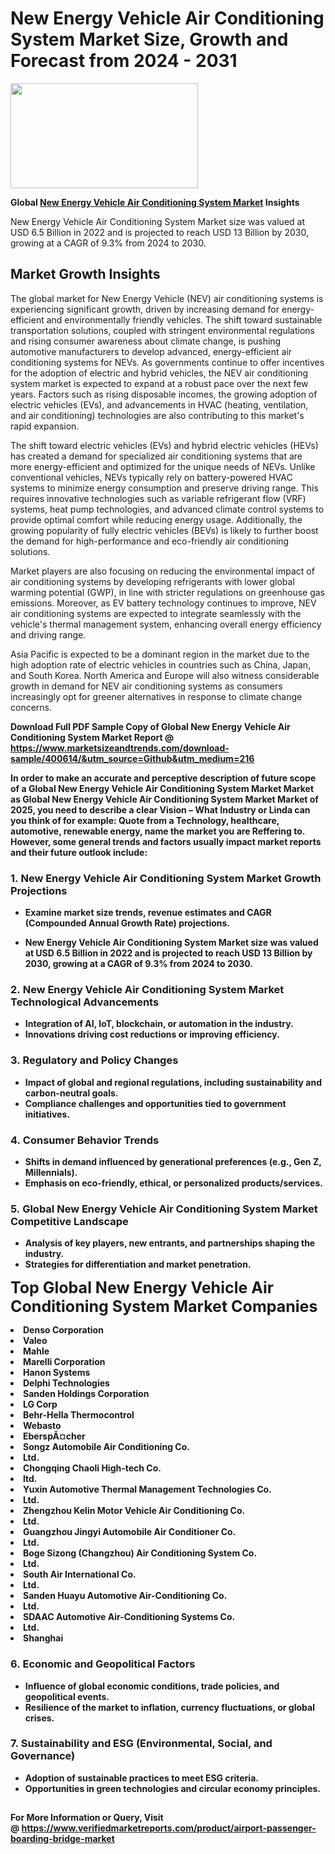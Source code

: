 <H1>New Energy Vehicle Air Conditioning System Market Size, Growth and Forecast from 2024 - 2031</H1><img class="aligncenter size-medium wp-image-584254" src="https://thirdeyenews.in/wp-content/uploads/2024/09/Global-Market-Research-300x168.jpeg" alt="" width="300" height="168" /><p><strong>Global&nbsp;<a href="https://www.marketsizeandtrends.com/download-sample/400614/&amp;utm_source=Github&utm_medium=216">New Energy Vehicle Air Conditioning System Market</a> Insights</strong></p><p>New Energy Vehicle Air Conditioning System Market size was valued at USD 6.5 Billion in 2022 and is projected to reach USD 13 Billion by 2030, growing at a CAGR of 9.3% from 2024 to 2030.</p><p><h2>Market Growth Insights</h2> <p>The global market for New Energy Vehicle (NEV) air conditioning systems is experiencing significant growth, driven by increasing demand for energy-efficient and environmentally friendly vehicles. The shift toward sustainable transportation solutions, coupled with stringent environmental regulations and rising consumer awareness about climate change, is pushing automotive manufacturers to develop advanced, energy-efficient air conditioning systems for NEVs. As governments continue to offer incentives for the adoption of electric and hybrid vehicles, the NEV air conditioning system market is expected to expand at a robust pace over the next few years. Factors such as rising disposable incomes, the growing adoption of electric vehicles (EVs), and advancements in HVAC (heating, ventilation, and air conditioning) technologies are also contributing to this market's rapid expansion.</p> <p><strong></strong></p> <p>The shift toward electric vehicles (EVs) and hybrid electric vehicles (HEVs) has created a demand for specialized air conditioning systems that are more energy-efficient and optimized for the unique needs of NEVs. Unlike conventional vehicles, NEVs typically rely on battery-powered HVAC systems to minimize energy consumption and preserve driving range. This requires innovative technologies such as variable refrigerant flow (VRF) systems, heat pump technologies, and advanced climate control systems to provide optimal comfort while reducing energy usage. Additionally, the growing popularity of fully electric vehicles (BEVs) is likely to further boost the demand for high-performance and eco-friendly air conditioning solutions.</p> <p>Market players are also focusing on reducing the environmental impact of air conditioning systems by developing refrigerants with lower global warming potential (GWP), in line with stricter regulations on greenhouse gas emissions. Moreover, as EV battery technology continues to improve, NEV air conditioning systems are expected to integrate seamlessly with the vehicle's thermal management system, enhancing overall energy efficiency and driving range.</p> <p>Asia Pacific is expected to be a dominant region in the market due to the high adoption rate of electric vehicles in countries such as China, Japan, and South Korea. North America and Europe will also witness considerable growth in demand for NEV air conditioning systems as consumers increasingly opt for greener alternatives in response to climate change concerns.</p> <p><strong></p><p><span class=""><strong>Download Full PDF Sample Copy of Global New Energy Vehicle Air Conditioning System Market Report</strong> @ <a href="https://www.marketsizeandtrends.com/download-sample/400614/&amp;utm_source=Github&utm_medium=216" target="_blank">https://www.marketsizeandtrends.com/download-sample/400614/&amp;utm_source=Github&utm_medium=216</a></span></p><p>In order to make an accurate and perceptive description of future scope of a Global&nbsp;New Energy Vehicle Air Conditioning System Market Market as Global&nbsp;New Energy Vehicle Air Conditioning System Market Market of 2025, you need to describe a clear Vision &ndash; What Industry or Linda can you think of for example: Quote from a Technology, healthcare, automotive, renewable energy, name the market you are Reffering to. However, some general trends and factors usually impact market reports and their future outlook include:</p><h3>1.&nbsp;<strong>New Energy Vehicle Air Conditioning System Market Growth Projections</strong></h3><ul><li>Examine market size trends, revenue estimates and CAGR (Compounded Annual Growth Rate) projections.</li><li><p>New Energy Vehicle Air Conditioning System Market size was valued at USD 6.5 Billion in 2022 and is projected to reach USD 13 Billion by 2030, growing at a CAGR of 9.3% from 2024 to 2030.</p></li></ul><h3>2.&nbsp;<strong>New Energy Vehicle Air Conditioning System Market Technological Advancements</strong></h3><ul><li>Integration of AI, IoT, blockchain, or automation in the industry.</li><li>Innovations driving cost reductions or improving efficiency.</li></ul><h3>3.&nbsp;<strong>Regulatory and Policy Changes</strong></h3><ul><li>Impact of global and regional regulations, including sustainability and carbon-neutral goals.</li><li>Compliance challenges and opportunities tied to government initiatives.</li></ul><h3>4.&nbsp;<strong>Consumer Behavior Trends</strong></h3><ul><li>Shifts in demand influenced by generational preferences (e.g., Gen Z, Millennials).</li><li>Emphasis on eco-friendly, ethical, or personalized products/services.</li></ul><h3>5.&nbsp;<strong>Global New Energy Vehicle Air Conditioning System Market Competitive Landscape</strong></h3><ul><li>Analysis of key players, new entrants, and partnerships shaping the industry.</li><li>Strategies for differentiation and market penetration.</li></ul><p data-pm-slice="1 1 []"><span style="color: inherit; font-family: inherit; font-size: 25px;">Top Global New Energy Vehicle Air Conditioning System Market Companies</span></p><div class="" data-test-id=""><p><li>Denso Corporation</li><li> Valeo</li><li> Mahle</li><li> Marelli Corporation</li><li> Hanon Systems</li><li> Delphi Technologies</li><li> Sanden Holdings Corporation</li><li> LG Corp</li><li> Behr-Hella Thermocontrol</li><li> Webasto</li><li> EberspÃ¤cher</li><li> Songz Automobile Air Conditioning Co.</li><li>Ltd.</li><li> Chongqing Chaoli High-tech Co.</li><li>ltd.</li><li> Yuxin Automotive Thermal Management Technologies Co.</li><li>Ltd.</li><li> Zhengzhou Kelin Motor Vehicle Air Conditioning Co.</li><li>Ltd.</li><li> Guangzhou Jingyi Automobile Air Conditioner Co.</li><li> Ltd.</li><li> Boge Sizong (Changzhou) Air Conditioning System Co.</li><li> Ltd.</li><li> South Air International Co.</li><li>Ltd.</li><li> Sanden Huayu Automotive Air-Conditioning Co.</li><li> Ltd.</li><li> SDAAC Automotive Air-Conditioning Systems Co.</li><li> Ltd.</li><li> Shanghai</li></p></div><h3>6.&nbsp;<strong>Economic and Geopolitical Factors</strong></h3><ul><li>Influence of global economic conditions, trade policies, and geopolitical events.</li><li>Resilience of the market to inflation, currency fluctuations, or global crises.</li></ul><h3>7.&nbsp;<strong>Sustainability and ESG (Environmental, Social, and Governance)</strong></h3><ul><li>Adoption of sustainable practices to meet ESG criteria.</li><li>Opportunities in green technologies and circular economy principles.</li></ul><h2><strong style="font-size: 14px;">For More Information or Query, Visit @&nbsp;</strong><a style="background-color: #ffffff; font-size: 14px;" href="https://www.marketsizeandtrends.com/report/new-energy-vehicle-air-conditioning-system-market/" target="_blank">https://www.verifiedmarketreports.com/product/airport-passenger-boarding-bridge-market</a></h2>
